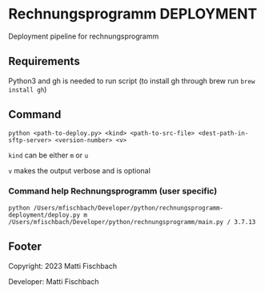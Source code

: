 # Rechnungsprogramm DEPLOYMENT
Deployment pipeline for rechnungsprogramm

## Requirements

Python3 and gh is needed to run script (to install gh through brew run ```brew install gh```)

## Command

```
python <path-to-deploy.py> <kind> <path-to-src-file> <dest-path-in-sftp-server> <version-number> <v>
```

```kind``` can be either ```m``` or ```u```

```v``` makes the output verbose and is optional

### Command help Rechnungsprogramm (user specific)
```python /Users/mfischbach/Developer/python/rechnungsprogramm-deployment/deploy.py m /Users/mfischbach/Developer/python/rechnungsprogramm/main.py / 3.7.13```

## Footer

Copyright: 2023 Matti Fischbach

Developer: Matti Fischbach 
